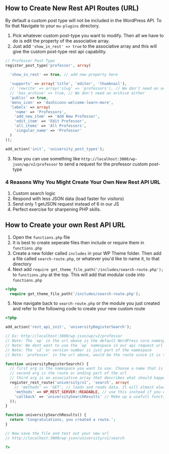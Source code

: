 ## How to Create New Rest API Routes (URL)

By default a custom post type will not be included in the WordPress API. To fix that Navigate to your `mu-plugins` directory.

1. Pick whatever custom post-type you want to modify. Then all we have to do is edit the property of the associative array.
2. Just add `'show_in_rest' => true` to the associative array and this will give the custom post-type rest api capability.

```php
// Professor Post Type
register_post_type('professor', array(

  'show_in_rest' => true, // add new property here
  
  'supports' => array('title', 'editor', 'thumbnail'),
  // 'rewrite' => array('slug' => 'professors'), // We don't need an archive slug
  // 'has_archive' => true, // We don't need an archive either
  'public' => true,
  'menu_icon' => 'dashicons-welcome-learn-more',
  'labels' => array(
    'name' => 'Professors',
    'add_new_item' => 'Add New Professor',
    'edit_item' => 'Edit Professor',
    'all_items' => 'All Professors',
    'singular_name' => 'Professor'
  )
));

add_action('init', 'university_post_types');
```

3. Now you can use something like `http://localhost:3000/wp-json/wp/v2/professor` to send a request for the professor custom post-type

### 4 Reasons Why You Might Create Your Own New Rest API URL

1. Custom search logic
2. Respond with less JSON data (load faster for visitors)
3. Send only 1 getJSON request instead of 6 in our JS
4. Perfect exercise for sharpening PHP skills.

## How to Create your own Rest API URL

1. Open the `functions.php` file
2. It is best to create seperate files then include or require them in `functions.php`
3. Create a new folder called `includes` in your WP Theme folder. Then add a file called `search-route.php`, or whatever you'd like to name it, to that directory
4. Next add `require get_theme_file_path('/includes/search-route.php');` to `functions.php` at the top. This will add that modular code into `functions.php`

```php
<?php
  require get_theme_file_path('/includes/search-route.php');
```

5. Now navigate back to `search-route.php` or the module you just created and refer to the following code to create your new custom route

```php
<?php

add_action('rest_api_init', 'universityRegisterSearch');

// Ex: http://localhost:3000/wp-json/wp/v2/professor
// Note: The `wp` in the url above is the default WordPress core namespace it should be custom
// Note: We dont want to use the `wp` namespace in our api request url
// Note: The `v2` or version number is just part of the namespace
// Note: `professor` in the url above, would be the route since it is the ending part of the url

function universityRegisterSearch() {
  // first arg is the namespace you want to use. Choose a name that is unique so it doesn't conflict with plugins. Add a `/v1` as a good practice
  // second arg is the route or ending part of the url
  // third arg is an associative array that describes what should happen when someone visits the url
  register_rest_route('university/v1', 'search', array(
    // 'methods' => 'GET', // loads and reads data. It will almost always work
    'methods' => WP_REST_SERVER::READABLE, // use this instead if you want to go the extra mile. Will make sure that it works on any web host out there
    'callback' => 'universitySearchResults' // Make up a usefull function name then create a function with that name below
  ));
}

function universitySearchResults() {
  return 'Congratulations, you created a route.';
}

// Now save the file and test out your new url
// http://localhost:3000/wp-json/university/v1/search

?>

```
